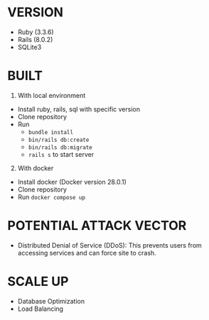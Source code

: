 # VERSION
- Ruby (3.3.6)
- Rails (8.0.2)
- SQLite3

# BUILT
1. With local environment
 - Install ruby, rails, sql with specific version
 - Clone repository
 - Run
    + `bundle install`
    + `bin/rails db:create`
    + `bin/rails db:migrate`
    + `rails s` to start server

2. With docker
 - Install docker (Docker version 28.0.1)
 - Clone repository
 - Run `docker compose up`

# POTENTIAL ATTACK VECTOR
 - Distributed Denial of Service (DDoS): This prevents users from accessing services and can force site to crash.

# SCALE UP
 - Database Optimization
 - Load Balancing
